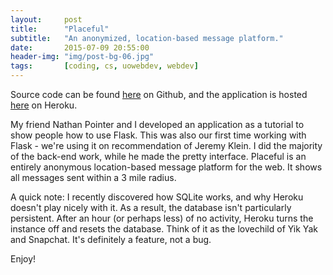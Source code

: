 ```yaml
---
layout:     post
title:      "Placeful"
subtitle:   "An anonymized, location-based message platform."
date:       2015-07-09 20:55:00
header-img: "img/post-bg-06.jpg"
tags:       [coding, cs, uowebdev, webdev]
---
```


Source code can be found <a href="https://github.com/uowebdev/placeful" target="_blank">here</a> on Github, and the application is hosted <a href="https://placeful.herokuapp.com" target="_blank">here</a> on Heroku.

My friend Nathan Pointer and I developed an application as a tutorial to show people how to use Flask. This was also our first time working with Flask - we're using it on recommendation of Jeremy Klein. I did the majority of the back-end work, while he made the pretty interface. Placeful is an entirely anonymous location-based message platform for the web. It shows all messages sent within a 3 mile radius.

A quick note: I recently discovered how SQLite works, and why Heroku doesn't play nicely with it. As a result, the database isn't particularly persistent. After an hour (or perhaps less) of no activity, Heroku turns the instance off and resets the database. Think of it as the lovechild of Yik Yak and Snapchat. It's definitely a feature, not a bug.

Enjoy!